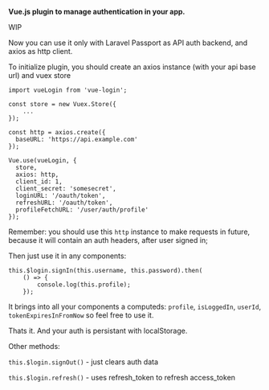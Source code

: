 **Vue.js plugin to manage authentication in your app.**

WIP

Now you can use it only with Laravel Passport as API auth backend, and axios as http client.

To initialize plugin, you should create an axios instance (with your api base url) and vuex store
```
import vueLogin from 'vue-login';

const store = new Vuex.Store({
    ...
});

const http = axios.create({
  baseURL: 'https://api.example.com'
});

Vue.use(vueLogin, {
  store,
  axios: http,
  client_id: 1,
  client_secret: 'somesecret',
  loginURL: '/oauth/token',
  refreshURL: '/oauth/token',
  profileFetchURL: '/user/auth/profile'
});
```
Remember: you should use this `http` instance to make requests in future, because it will contain an auth headers, after user signed in;

Then just use it in any components:

```
this.$login.signIn(this.username, this.password).then(
    () => {
        console.log(this.profile);
    });
```

It brings into all your components a computeds:
`profile`, `isLoggedIn`, `userId`, `tokenExpiresInFromNow`
so feel free to use it.

Thats it. And your auth is persistant with localStorage.

Other methods:

`this.$login.signOut()` - just clears auth data

`this.$login.refresh()` - uses refresh_token to refresh access_token

